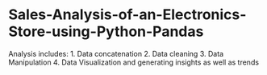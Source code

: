 # Sales-Analysis-of-an-Electronics-Store-using-Python-Pandas
Analysis includes: 1. Data concatenation 2. Data cleaning 3. Data Manipulation 4. Data Visualization and generating insights as well as trends
